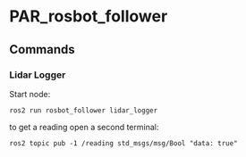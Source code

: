 # PAR_rosbot_follower

## Commands

### Lidar Logger
Start node:
```
ros2 run rosbot_follower lidar_logger
```

to get a reading open a second terminal:
```
ros2 topic pub -1 /reading std_msgs/msg/Bool "data: true"
```